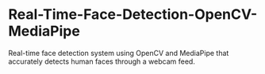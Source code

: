 # Real-Time-Face-Detection-OpenCV-MediaPipe
Real-time face detection system using OpenCV and MediaPipe that accurately detects human faces through a webcam feed.
